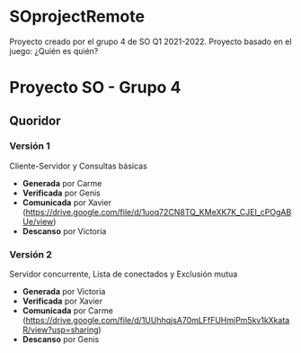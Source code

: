 # SOprojectRemote
Proyecto creado por el grupo 4 de SO Q1 2021-2022. Proyecto basado en el juego: ¿Quién es quién?

# Proyecto SO - Grupo 4
## Quoridor
### Versión 1
Cliente-Servidor y Consultas básicas
- **Generada** por Carme
- **Verificada** por Genis
- **Comunicada** por Xavier (https://drive.google.com/file/d/1uoq72CN8TQ_KMeXK7K_CJEI_cPOgABUe/view)
- **Descanso** por Victoria

### Versión 2
Servidor concurrente, Lista de conectados y Exclusión mutua
- **Generada** por Victoria
- **Verificada** por Xavier
- **Comunicada** por Carme (https://drive.google.com/file/d/1UUhhqjsA70mLFfFUHmjPm5kv1kXkataR/view?usp=sharing)
- **Descanso** por Genis
